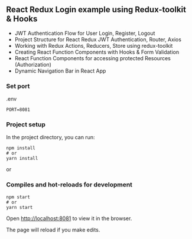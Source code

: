 ## React Redux Login example using Redux-toolkit & Hooks

- JWT Authentication Flow for User Login, Register, Logout
- Project Structure for React Redux JWT Authentication, Router, Axios
- Working with Redux Actions, Reducers, Store using redux-toolkit
- Creating React Function Components with Hooks & Form Validation
- React Function Components for accessing protected Resources (Authorization)
- Dynamic Navigation Bar in React App

### Set port
.env
```
PORT=8081
```

### Project setup

In the project directory, you can run:

```
npm install
# or
yarn install
```

or

### Compiles and hot-reloads for development

```
npm start
# or
yarn start
```

Open [http://localhost:8081](http://localhost:8081) to view it in the browser.

The page will reload if you make edits.